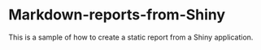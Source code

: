 # Markdown-reports-from-Shiny
This is a sample of how to create a static report from a Shiny application. 
